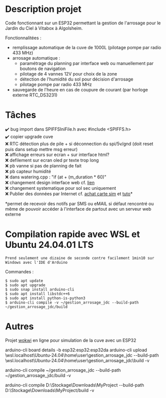 # Description projet

Code fonctionnant sur un ESP32 permettant la gestion de l'arrosage pour le Jardin du Ciel à Vitabox à Algolsheim.

Fonctionnalitées :

- remplissage automatique de la cuve de 1000L (pilotage pompe par radio 433 MHz)
- arrosage automatique :
  - paramétrage du planning par interface web ou manuellement par boutons de navigation
  - pilotage de 4 vannes 12V pour choix de la zone
  - détection de l'humidité du sol pour décision d'arrosage
  - pilotage pompe par radio 433 MHz
- sauvegarde de l'heure en cas de coupure de courant (par horloge externe RTC_DS3231)

# Tâches

✔️ bug import dans SPIFFSIniFile.h avec #include <SPIFFS.h>\
✔️ copier upgrade cuve\
❌ RTC détection plus de pile + si déconnection du spi/5v/gnd (doit reset puis dans setup mettre msg erreur)\
❌ affichage erreurs sur ecran + sur interface html?\
❌ defilement sur ecran oled pr texte trop long\
❌ pb vanne si pas de planning de fait\
❌ pb capteur humidité\
❌ dans watering.cpp : "if (at + (m_duration \* 60)"\
❌ changement design interface web cf. [lien](https://www.google.com/search?sca_esv=9373e67870ea7967&q=esp32+good+looking+web+interface&udm=2fbs=ABzOT_CWdhQLP1FcmU5B0fn3xuWpA-dk4wpBWOGsoR7DG5zJBkzPWUS0OtApxR2914vrjk4ZqZZ4I2IkJifuoUeV0iQtITiOPPo9tDzmt9ZPGYJiIba3ipclDVbOjJlvTbgEP2s-bkOIhr5ELgbQI8I7zKhriYCgRXaYljMf-YpaNgLRzy2fJ38VbFwBTF_D5ZCA5_SutZQD&sa=X&ved=2ahUKEwjA_sOx2vWMAxUFKvsDHcgkMJkQtKgLegQIIRAB&biw=1920&bih=919&dpr=1#vhid=uo5Y2WpNP6a2vM&vssid=mosaic)\
❌ changement systematique pour sol sec uniquement\
❌ Publier des données par Internet cf. [achat carte sim](https://www.thingsmobile.com/business/shop) et [tuto](https://randomnerdtutorials.com/esp32-sim800l-publish-data-to-cloud/)\*

\*permet de recevoir des notifs par SMS ou eMAIL si défaut rencontré ou même de pouvoir accéder à l'interface de partout avec un serveur web externe

# Compilation rapide avec WSL et Ubuntu 24.04.01 LTS

`Prend seulement une dizaine de seconde contre facilement 1min10 sur Windows avec l'IDE d'Arduino`

Commandes :

```
$ sudo apt update
$ sudo apt upgrade
$ sudo snap install arduino-cli
$ sudo apt install libstdc++6
$ sudo apt install python-is-python3
$ arduino-cli compile -v ~/gestion_arrosage_jdc --build-path ~/gestion_arrosage_jdc/build
```

# Autres

Projet [wokwi](https://wokwi.com/projects/429204852876880897) en ligne pour simulation de la cuve avec un ESP32

arduino-cli board details -b esp32:esp32:esp32da
arduino-cli upload \\wsl.localhost\Ubuntu-24.04\home\user\gestion_arrosage_jdc --build-path \\wsl.localhost\Ubuntu-24.04\home\user\gestion_arrosage_jdc\build -v

arduino-cli compile ~/gestion_arrosage_jdc --build-path ~/gestion_arrosage_jdc/build -v

arduino-cli compile D:\Stockage\Downloads\MyProject --build-path D:\Stockage\Downloads\MyProject/build -v
